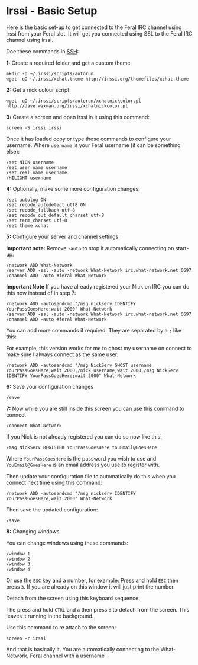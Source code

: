 Irssi - Basic Setup
===================

  
Here is the basic set-up to get connected to the Feral IRC channel using Irssi from your Feral slot. It will get you connected using SSL to the Feral IRC channel using irssi.  
  
Doe these commands in [SSH](https://www.feralhosting.com/faq/view?question=12):  
  
**1:** Create a required folder and get a custom theme  
  

    mkdir -p ~/.irssi/scripts/autorun
    wget -qO ~/.irssi/xchat.theme http://irssi.org/themefiles/xchat.theme

  
**2:** Get a nick colour script:  
  

    wget -qO ~/.irssi/scripts/autorun/xchatnickcolor.pl http://dave.waxman.org/irssi/xchatnickcolor.pl

  
**3:** Create a screen and open irssi in it using this command:  
  

    screen -S irssi irssi

  
Once it has loaded copy or type these commands to configure your username. Where `username` is your Feral username (it can be something else):  
  

    /set NICK username
    /set user_name username
    /set real_name username
    /HILIGHT username

  
**4:** Optionally, make some more configuration changes:  
  

    /set autolog ON
    /set recode_autodetect_utf8 ON
    /set recode_fallback utf-8
    /set recode_out_default_charset utf-8
    /set term_charset utf-8
    /set theme xchat

  
**5:** Configure your server and channel settings:  
  
**Important note:** Remove `-auto` to stop it automatically connecting on start-up:  
  

    /network ADD What-Network
    /server ADD -ssl -auto -network What-Network irc.what-network.net 6697
    /channel ADD -auto #feral What-Network

  
**Important Note** If you have already registered your Nick on IRC you can do this now instead of in step 7:  
  

    /network ADD -autosendcmd "/msg nickserv IDENTIFY YourPassGoesHere;wait 2000" What-Network
    /server ADD -ssl -auto -network What-Network irc.what-network.net 6697
    /channel ADD -auto #feral What-Network

  
You can add more commands if required. They are separated by a `;` like this:  
  
For example, this version works for me to ghost my username on connect to make sure I always connect as the same user.  
  

    /network ADD -autosendcmd "/msg NickServ GHOST username YourPassGoesHere;wait 2000;/nick username;wait 2000;/msg NickServ IDENTIFY YourPassGoesHere;wait 2000" What-Network

  
**6:** Save your configuration changes  
  

    /save

  
**7:** Now while you are still inside this screen you can use this command to connect  
  

    /connect What-Network

  
If you Nick is not already registered you can do so now like this:  
  

    /msg NickServ REGISTER YourPassGoesHere YouEmail@GoesHere

  
Where `YourPassGoesHere` is the password you wish to use and `YouEmail@GoesHere` is an email address you use to register with.  
  
Then update your configuration file to automatically do this when you connect next time using this command:  
  

    /network ADD -autosendcmd "/msg nickserv IDENTIFY YourPassGoesHere;wait 2000" What-Network

  
Then save the updated configuration:  
  

    /save

  
**8:** Changing windows  
  
You can change windows using these commands:  
  

    /window 1
    /window 2
    /window 3
    /window 4

  
Or use the `ESC` key and a number, for example: Press and hold `ESC` then press `3`. If you are already on this window it will just print the number.  
  
Detach from the screen using this keyboard sequence:  
  
The press and hold `CTRL` and `a` then press `d` to detach from the screen. This leaves it running in the background.  
  
Use this command to re attach to the screen:  
  

    screen -r irssi

  
And that is basically it. You are automatically connecting to the What-Network, Feral channel with a username  
  

